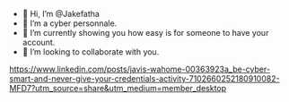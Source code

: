 - 👋 Hi, I’m @Jakefatha
- 👀 I’m a cyber personnale.
- 🌱 I’m currently showing you how easy is for someone to have your account.
- 💞️ I’m looking to collaborate with you.

https://www.linkedin.com/posts/javis-wahome-00363923a_be-cyber-smart-and-never-give-your-credentials-activity-7102660252180910082-MFD7?utm_source=share&utm_medium=member_desktop
